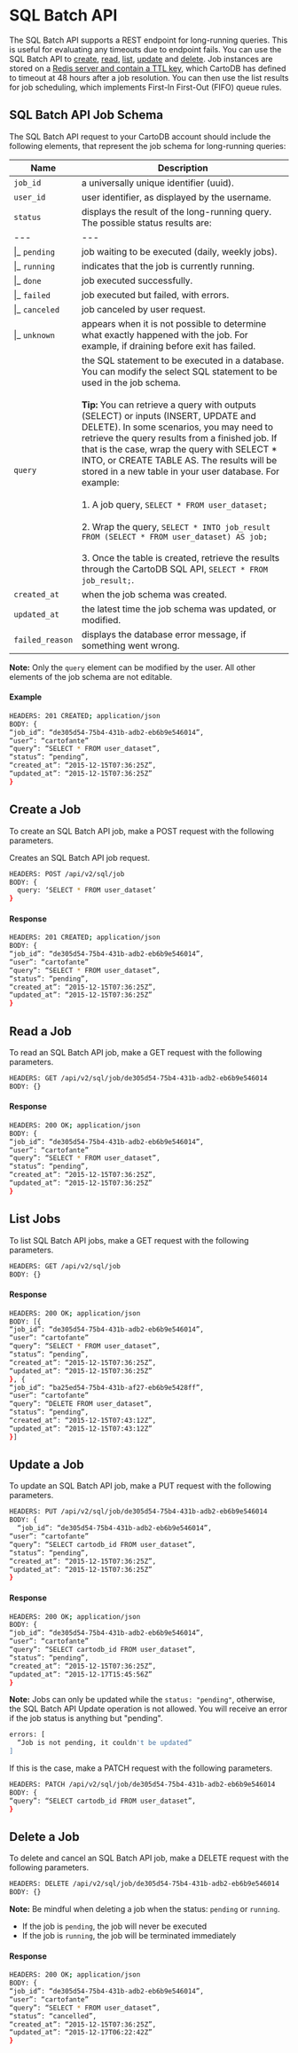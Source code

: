 # SQL Batch API

The SQL Batch API supports a REST endpoint for long-running queries. This is useful for evaluating any timeouts due to endpoint fails. You can use the SQL Batch API to [create](#create-a-job), [read](#read-a-job), [list](#list-jobs), [update](#update-a-job) and [delete](#delete-a-job). Job instances are stored on a [Redis server and contain a TTL key](http://redis.io/commands/ttl), which CartoDB has defined to timeout at 48 hours after a job resolution. You can then use the list results for job scheduling, which implements First-In First-Out (FIFO) queue rules.


## SQL Batch API Job Schema

The SQL Batch API request to your CartoDB account should include the following elements, that represent the job schema for long-running queries:

Name | Description
--- | ---
`job_id` | a universally unique identifier (uuid).
`user_id` | user identifier, as displayed by the username.
`status` | displays the result of the long-running query. The possible status results are:
--- | ---
&#124;_ `pending` | job waiting to be executed (daily, weekly jobs).
&#124;_ `running` | indicates that the job is currently running.
&#124;_ `done` | job executed successfully.
&#124;_ `failed` | job executed but failed, with errors.
&#124;_ `canceled` | job canceled by user request.
&#124;_ `unknown` | appears when it is not possible to determine what exactly happened with the job. For example, if draining before exit has failed.
`query` | the SQL statement to be executed in a database. You can modify the select SQL statement to be used in the job schema.<br/><br/>**Tip:** You can retrieve a query with outputs (SELECT) or inputs (INSERT, UPDATE and DELETE). In some scenarios, you may need to retrieve the query results from a finished job. If that is the case, wrap the query with SELECT * INTO, or CREATE TABLE AS. The results will be stored in a new table in your user database. For example:<br/><br/>1. A job query, `SELECT * FROM user_dataset;`<br/><br/>2. Wrap the query, `SELECT * INTO job_result FROM (SELECT * FROM user_dataset) AS job;`<br/><br/>3. Once the table is created, retrieve the results through the CartoDB SQL API, `SELECT * FROM  job_result;`.
`created_at` | when the job schema was created.
`updated_at` | the latest time the job schema was updated, or modified.
`failed_reason` | displays the database error message, if something went wrong.

**Note:** Only the `query` element can be modified by the user. All other elements of the job schema are not editable.

#### Example

```bash
HEADERS: 201 CREATED; application/json
BODY: {
“job_id”: “de305d54-75b4-431b-adb2-eb6b9e546014”,
“user”: “cartofante” 
“query”: “SELECT * FROM user_dataset”,
“status”: “pending”,
“created_at”: “2015-12-15T07:36:25Z”,
“updated_at”: “2015-12-15T07:36:25Z”
}
```

## Create a Job

To create an SQL Batch API job, make a POST request with the following parameters.

Creates an SQL Batch API job request.

```bash
HEADERS: POST /api/v2/sql/job 
BODY: {
  query: ‘SELECT * FROM user_dataset’
}
```

#### Response

```bash
HEADERS: 201 CREATED; application/json
BODY: {
“job_id”: “de305d54-75b4-431b-adb2-eb6b9e546014”,
“user”: “cartofante” 
“query”: “SELECT * FROM user_dataset”,
“status”: “pending”,
“created_at”: “2015-12-15T07:36:25Z”,
“updated_at”: “2015-12-15T07:36:25Z”
}
```

## Read a Job

To read an SQL Batch API job, make a GET request with the following parameters.

```bash
HEADERS: GET /api/v2/sql/job/de305d54-75b4-431b-adb2-eb6b9e546014
BODY: {}
```

#### Response

```bash
HEADERS: 200 OK; application/json
BODY: {
“job_id”: “de305d54-75b4-431b-adb2-eb6b9e546014”,
“user”: “cartofante” 
“query”: “SELECT * FROM user_dataset”,
“status”: “pending”,
“created_at”: “2015-12-15T07:36:25Z”,
“updated_at”: “2015-12-15T07:36:25Z”
}
```

## List Jobs

To list SQL Batch API jobs, make a GET request with the following parameters.

```bash
HEADERS: GET /api/v2/sql/job
BODY: {}
```

#### Response

```bash
HEADERS: 200 OK; application/json
BODY: [{
“job_id”: “de305d54-75b4-431b-adb2-eb6b9e546014”,
“user”: “cartofante” 
“query”: “SELECT * FROM user_dataset”,
“status”: “pending”,
“created_at”: “2015-12-15T07:36:25Z”,
“updated_at”: “2015-12-15T07:36:25Z”
}, {
“job_id”: “ba25ed54-75b4-431b-af27-eb6b9e5428ff”,
“user”: “cartofante” 
“query”: “DELETE FROM user_dataset”,
“status”: “pending”,
“created_at”: “2015-12-15T07:43:12Z”,
“updated_at”: “2015-12-15T07:43:12Z”
}]
```

## Update a Job

To update an SQL Batch API job, make a PUT request with the following parameters.

```bash
HEADERS: PUT /api/v2/sql/job/de305d54-75b4-431b-adb2-eb6b9e546014
BODY: {
  “job_id”: “de305d54-75b4-431b-adb2-eb6b9e546014”,
“user”: “cartofante” 
“query”: “SELECT cartodb_id FROM user_dataset”,
“status”: “pending”,
“created_at”: “2015-12-15T07:36:25Z”,
“updated_at”: “2015-12-15T07:36:25Z”
}
```

#### Response

```bash
HEADERS: 200 OK; application/json
BODY: {
“job_id”: “de305d54-75b4-431b-adb2-eb6b9e546014”,
“user”: “cartofante” 
“query”: “SELECT cartodb_id FROM user_dataset”,
“status”: “pending”,
“created_at”: “2015-12-15T07:36:25Z”,
“updated_at”: “2015-12-17T15:45:56Z”
}
```

**Note:** Jobs can only be updated while the `status: "pending"`, otherwise, the SQL Batch API Update operation is not allowed. You will receive an error if the job status is anything but "pending".

```bash
errors: [
  “Job is not pending, it couldn't be updated”
]
```

If this is the case, make a PATCH request with the following parameters.

```bash
HEADERS: PATCH /api/v2/sql/job/de305d54-75b4-431b-adb2-eb6b9e546014
BODY: {
“query”: “SELECT cartodb_id FROM user_dataset”,
}
```

## Delete a Job

To delete and cancel an SQL Batch API job, make a DELETE request with the following parameters.

```bash
HEADERS: DELETE /api/v2/sql/job/de305d54-75b4-431b-adb2-eb6b9e546014
BODY: {}
```

**Note:** Be mindful when deleting a job when the status: `pending` or `running`.

- If the job is `pending`, the job will never be executed
- If the job is `running`, the job will be terminated immediately

#### Response

```bash
HEADERS: 200 OK; application/json
BODY: {
“job_id”: “de305d54-75b4-431b-adb2-eb6b9e546014”,
“user”: “cartofante” 
“query”: “SELECT * FROM user_dataset”,
“status”: “cancelled”,
“created_at”: “2015-12-15T07:36:25Z”,
“updated_at”: “2015-12-17T06:22:42Z”
}
```
